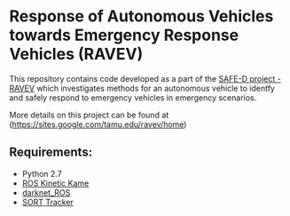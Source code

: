 # Response of Autonomous Vehicles towards Emergency Response Vehicles (RAVEV)

This repository contains code developed as a part of the [SAFE-D project - RAVEV](https://www.vtti.vt.edu/utc/safe-d/index.php/projects/response-of-autonomous-vehicles-to-emergency-response-vehicles/) which investigates methods for an autonomous vehicle to identfy and safely respond to emergency vehicles in emergency scenarios.

More details on this project can be found at (https://sites.google.com/tamu.edu/ravev/home)

## Requirements:
- Python 2.7
- [ROS Kinetic Kame](https://wiki.ros.org/action/fullsearch/kinetic)
- [darknet_ROS](https://github.com/leggedrobotics/darknet_ros)
- [SORT Tracker](https://github.com/abewley/sort)
